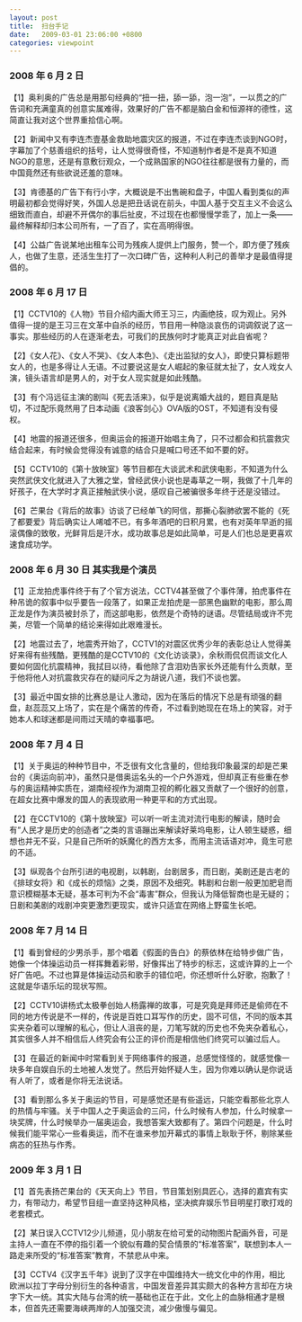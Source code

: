 ```yaml
---
layout: post
title:  扫台手记
date:   2009-03-01 23:06:00 +0800
categories: viewpoint
---
```


### 2008 年 6 月 2 日

【1】奥利奥的广告总是用那句经典的“扭一扭，舔一舔，泡一泡”，一以贯之的广告词和充满童真的创意实属难得，效果好的广告不都是脑白金和恒源祥的德性，这简直让我对这个世界重拾信心啊。

【2】新闻中又有李连杰壹基金救助地震灾区的报道，不过在李连杰谈到NGO时，字幕加了个慈善组织的括号，让人觉得很奇怪，不知道制作者是不是真不知道NGO的意思，还是有意敷衍观众，一个成熟国家的NGO往往都是很有力量的，而中国竟然还有些欲说还羞的意味。

【3】肯德基的广告下有行小字，大概说是不出售碗和盘子，中国人看到类似的声明最初都会觉得好笑，外国人总是把丑话说在前头，中国人基于交互主义不会这么细致而直白，却避不开偶尔的事后扯皮，不过现在也都慢慢学乖了，加上一条——最终解释却归本公司所有，一了百了，实在高明得很。

【4】公益广告说某地出租车公司为残疾人提供上门服务，赞一个，即方便了残疾人，也做了生意，还活生生打了一次口碑广告，这种利人利己的善举才是最值得提倡的。

### 2008 年 6 月 17 日

【1】CCTV10的《人物》节目介绍内画大师王习三，内画绝技，叹为观止。另外值得一提的是王习三在文革中自杀的经历，节目用一种隐淡哀伤的词调叙说了这一事实。那些经历的人在逐渐老去，可我们的民族何时才能真正对此自省呢？

【2】《女人花》、《女人不哭》、《女人本色》、《走出监狱的女人》，即使只算标题带女人的，也是多得让人无语。不过要说这是女人崛起的象征就太扯了，女人戏女人演，镜头语言却是男人的，对于女人现实就是如此残酷。

【3】有个冯远征主演的剧叫《死去活来》，似乎是说离婚大战的，题目真是贴切，不过配乐竟然用了日本动画《浪客剑心》OVA版的OST，不知道有没有侵权。

【4】地震的报道还很多，但奥运会的报道开始唱主角了，只不过都会和抗震救灾结合起来，有时候会觉得没有诚意的结合只是喊口号还不如不要的好。

【5】CCTV10的《第十放映室》等节目都在大谈武术和武侠电影，不知道为什么突然武侠文化就进入了大雅之堂，曾经武侠小说也是毒草之一啊，我做了十几年的好孩子，在大学时才真正接触武侠小说，感叹自己被骗很多年终于还是没错过。

【6】芒果台《背后的故事》访谈了已经单飞的阿信，那撕心裂肺欲罢不能的《死了都要爱》背后确实让人唏嘘不已，有多年酒吧的日积月累，也有对英年早逝的摇滚偶像的致敬，光鲜背后是汗水，成功故事总是如此简单，可是人们也总是更喜欢速食成功学。

### 2008 年 6 月 30 日 其实我是个演员

【1】正龙拍虎事件终于有了个官方说法，CCTV4甚至做了个事件薄，拍虎事件在种吊诡的叙事中似乎要告一段落了，如果正龙拍虎是一部黑色幽默的电影，那么周正龙是作为演员被封杀了，而这部电影，依然是个奇特的谜语。尽管结局或许不完美，尽管一个简单的结论来得如此艰难漫长。

【2】地震过去了，地震秀开始了，CCTV1的对震区优秀少年的表彰总让人觉得美好来得有些残酷，更残酷的是CCTV10的《文化访谈录》，余秋雨侃侃而谈文化人要如何固化抗震精神，我拭目以待，看他除了含泪劝告家长外还能有什么贡献，至于他将他人对抗震救灾存在的疑问斥之为胡说八道，我们不谈也罢。

【3】最近中国女排的比赛总是让人激动，因为在落后的情况下总是有顽强的翻盘，赵蕊蕊又上场了，实在是个痛苦的传奇，不过看到她现在在场上的笑容，对于她本人和球迷都是间雨过天晴的幸福事吧。

### 2008 年 7 月 4 日

【1】关于奥运的种种节目中，不乏很有文化含量的，但给我印象最深的却是芒果台的《奥运向前冲》，虽然只是借奥运名头的一个户外游戏，但却真正有些重在参与的奥运精神实质在，湖南经视作为湖南卫视的孵化器又贡献了一个很好的创意，在超女比赛中爆发的国人的表现欲用一种更平和的方式出现。

【2】在CCTV10的《第十放映室》可以听一听主流对流行电影的解读，随时会有“人民才是历史的创造者”之类的言语蹦出来解读好莱坞电影，让人顿生疑惑，细想也并无不妥，只是自己所听的妖魔化的西方太多，而用主流话语对冲，竟生可悲的不适。

【3】纵观各个台所引进的电视剧，以韩剧，台剧居多，而日剧，美剧还是古老的《排球女将》和《成长的烦恼》之类，原因不及细究。韩剧和台剧一般更加肥皂而意识模糊基本无疑，基本可判为不会“毒害”群众，但我认为降低智商也是无疑的；日剧和美剧的戏剧冲突更激烈更现实，或许只适宜在网络上野蛮生长吧。

### 2008 年 7 月 14 日

【1】看到曾经的少男杀手，那个唱着《假面的告白》的蔡依林在给特步做广告，她像一个体操运动员一样挥舞着彩带，好像挥出了特步的标志，这或许算的上一个好广告吧。不过也算是体操运动员和歌手的错位吧，你还想听什么好歌，抱歉了！这就是华语乐坛的现状写照。

【2】CCTV10讲杨式太极拳创始人杨露禅的故事，可是究竟是拜师还是偷师在不同的地方传说是不一样的，传说是百姓口耳写作的历史，固不可信，不同的版本其实夹杂着可以理解的私心，但让人沮丧的是，刀笔写就的历史也不免夹杂着私心，其实很多人并不相信后人终究会有公正的评价而是相信他们终究可以骗过后人。

【3】在最近的新闻中时常看到关于网络事件的报道，总感觉怪怪的，就感觉像一块多年自娱自乐的土地被人发觉了。然后开始怀疑人生，因为你难以确认是你说话有人听了，或者是你将无法说话。

【3】看到那么多关于奥运的节目，可是感觉还是有些遥远，只能空看那些北京人的热情与牢骚。关于中国人之于奥运会的三问，什么时候有人参加，什么时候拿一块奖牌，什么时候举办一届奥运会，我想答案大致都有了。第四个问题是，什么时候我们能平常心一些看奥运，而不在谁来参加开幕式的事情上耿耿于怀，剔除某些病态的狂热与作秀。

### 2009 年 3 月 1 日

【1】首先表扬芒果台的《天天向上》节目，节目策划别具匠心，选择的嘉宾有实力，有带动力，希望节目组一直坚持这种风格，坚决摈弃娱乐节目明星打歌打戏的老套模式。

【2】某日误入CCTV12少儿频道，见小朋友在给可爱的动物图片配画外音，可是主持人一直在不停的指引着一个貌似有趣的契合情景的“标准答案”，联想到本人一路走来所受的“标准答案”教育，不禁悲从中来。

【3】CCTV4《汉字五千年》说到了汉字在中国维持大一统文化中的作用，相比欧洲以拉丁字母分别衍生的各种语言，中国发音差异其实颇大的各种方言却在方块字下大一统。其实大陆与台湾的统一基础也正在于此，文化上的血脉相通才是根本，但首先还需要海峡两岸的人加强交流，减少傲慢与偏见。
